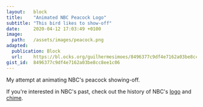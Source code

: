 ```yaml
---
layout:   block
title:    "Animated NBC Peacock Logo"
subtitle: "This bird likes to show-off"
date:     2020-04-12 17:03:49 +0100
image:
  path:   /assets/images/peacock.png
adapted:
  publication: Block
  url:    https://bl.ocks.org/guilhermesimoes/8496377c9df4e7162a03be8cc8ee1c06
gist_id:  8496377c9df4e7162a03be8cc8ee1c06
---
```

My attempt at animating NBC's peacock showing-off.

If you're interested in NBC's past, check out the history of NBC's [logo] and [chime].

[logo]: https://www.youtube.com/watch?v=YRJBN2FsL0Q
[chime]: https://www.20k.org/episodes/nbc/
